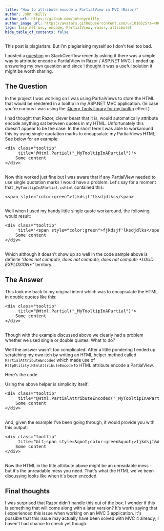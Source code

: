```yaml
---
title: "How to attribute encode a PartialView in MVC (Razor)"
author: John Reilly
author_url: https://github.com/johnnyreilly
author_image_url: https://avatars.githubusercontent.com/u/1010525?s=400&u=294033082cfecf8ad1645b4290e362583b33094a&v=4
tags: [asp.net mvc, encode, PartialView, razor, attribute]
hide_table_of_contents: false
---
```

This post is plagiarism. But I'm plagiarising myself so I don't feel too bad.

 I posted a [question](<http://stackoverflow.com/q/12093005/761388>) on StackOverflow recently asking if there was a simple way to attribute encode a PartialView in Razor / ASP.NET MVC. I ended up answering my own question and since I thought it was a useful solution it might be worth sharing.

## The Question

In the project I was working on I was using PartialViews to store the HTML that would be rendered in a tooltip in my ASP.NET MVC application. (In case you're curious I was using the [jQuery Tools library for my tooltip](<http://jquerytools.org/demos/tooltip/index.html>) effect.)

I had thought that Razor, clever beast that it is, would automatically attribute encode anything sat between quotes in my HTML. Unfortunately this doesn't appear to be the case. In the short term I was able to workaround this by using single quotation marks to encapsulate my PartialViews HTML. See below for an example:

<pre>
&lt;div class="tooltip" 
     title='@Html.Partial("_MyTooltipInAPartial")'&gt;
    Some content
&lt;/div&gt;

</pre>

Now this worked just fine but I was aware that if any PartialView needed to use single quotation marks I would have a problem. Let's say for a moment that `_MyTooltipInAPartial.cshtml` contained this:

<pre>
&lt;span style="color:green"&gt;fjkdsjf'lksdjdlks&lt;/span&gt;

</pre>

Well when I used my handy little single quote workaround, the following would result:

<pre>
&lt;div class="tooltip"
     title='&lt;span style="color:green"&gt;fjkdsjf'lksdjdlks&lt;/span&gt;'&gt;
    Some content
&lt;/div&gt;

</pre>

Which although it doesn't show up so well in the code sample above is definite *"does not compute, does not compute, does not compute \*LOUD EXPLOSION\*"* territory.

## The Answer

This took me back to my original intent which was to encapsulate the HTML in double quotes like this:

<pre>
&lt;div class="tooltip" 
     title="@Html.Partial("_MyTooltipInAPartial")"&gt;
    Some content
&lt;/div&gt;

</pre>

Though with the example discussed above we clearly had a problem whether we used single or double quotes. What to do?

Well the answer wasn't too complicated. After a little pondering I ended up scratching my own itch by writing an HTML helper method called `PartialAttributeEncoded` which made use of `HttpUtility.HtmlAttributeEncode` to HTML attribute encode a PartialView.

Here's the code:

<script src="https://gist.github.com/3449462.js?file=PartialExtensions.cs"></script>

Using the above helper is simplicity itself:

<pre>
&lt;div class="tooltip" 
     title="@Html.PartialAttributeEncoded("_MyTooltipInAPartial")"&gt;
    Some content
&lt;/div&gt;

</pre>

And, given the example I've been going through, it would provide you with this output:

<pre>
&lt;div class="tooltip"
     title="&amp;lt;span style=&amp;quot;color:green&amp;quot;&gt;fjkdsjf&amp;#39;lksdjdlks&lt;/span&gt;"&gt;
    Some content
&lt;/div&gt;

</pre>

Now the HTML in the title attribute above might be an unreadable mess - but it's the unreadable mess you need. That's what the HTML we've been discussing looks like when it's been encoded.

## Final thoughts

I was surprised that Razor didn't handle this out of the box. I wonder if this is something that will come along with a later version? It's worth saying that I experienced this issue when working on an MVC 3 application. It's possible that this issue may actually have been solved with MVC 4 already; I haven't had chance to check yet though.


